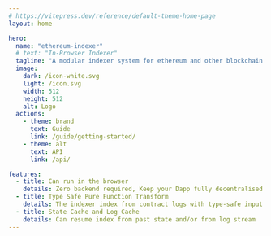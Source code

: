 ```yaml
---
# https://vitepress.dev/reference/default-theme-home-page
layout: home

hero:
  name: "ethereum-indexer"
  # text: "In-Browser Indexer"
  tagline: "A modular indexer system for ethereum and other blockchain following the same RPC standard (EIP-1193)."
  image:
    dark: /icon-white.svg
    light: /icon.svg
    width: 512
    height: 512
    alt: Logo
  actions:
    - theme: brand
      text: Guide
      link: /guide/getting-started/
    - theme: alt
      text: API
      link: /api/

features:
  - title: Can run in the browser
    details: Zero backend required, Keep your Dapp fully decentralised
  - title: Type Safe Pure Function Transform
    details: The indexer index from contract logs with type-safe input and output
  - title: State Cache and Log Cache
    details: Can resume index from past state and/or from log stream
---
```


